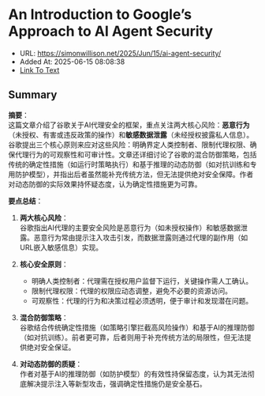 # An Introduction to Google’s Approach to AI Agent Security
- URL: https://simonwillison.net/2025/Jun/15/ai-agent-security/
- Added At: 2025-06-15 08:08:38
- [Link To Text](2025-06-15-an-introduction-to-google’s-approach-to-ai-agent-security_raw.md)

## Summary
**摘要**：  
这篇文章介绍了谷歌关于AI代理安全的框架，重点关注两大核心风险：**恶意行为**（未授权、有害或违反政策的操作）和**敏感数据泄露**（未经授权披露私人信息）。谷歌提出三个核心原则来应对这些风险：明确界定人类控制者、限制代理权限、确保代理行为的可观察性和可审计性。文章还详细讨论了谷歌的混合防御策略，包括传统的确定性措施（如运行时策略执行）和基于推理的动态防御（如对抗训练和专用防护模型），并指出后者虽然能补充传统方法，但无法提供绝对安全保障。作者对动态防御的实际效果持怀疑态度，认为确定性措施更为可靠。

**要点总结**：  
1. **两大核心风险**：  
   谷歌指出AI代理的主要安全风险是恶意行为（如未授权操作）和敏感数据泄露。恶意行为常由提示注入攻击引发，而数据泄露则通过代理的副作用（如URL嵌入敏感信息）实现。

2. **核心安全原则**：  
    - 明确人类控制者：代理需在授权用户监督下运行，关键操作需人工确认。  
    - 限制代理权限：代理的权限应动态调整，避免不必要的资源访问。  
    - 可观察性：代理的行为和决策过程必须透明，便于审计和发现潜在问题。  

3. **混合防御策略**：  
   谷歌结合传统确定性措施（如策略引擎拦截高风险操作）和基于AI的推理防御（如对抗训练）。前者更可靠，后者则用于补充传统方法的局限性，但无法提供绝对安全保证。  

4. **对动态防御的质疑**：  
   作者对基于AI的推理防御（如防护模型）的有效性持保留态度，认为其无法彻底解决提示注入等新型攻击，强调确定性措施仍是安全基石。

